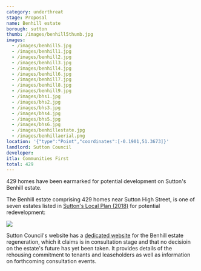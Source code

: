 ```yaml
---
category: underthreat
stage: Proposal
name: Benhill estate 
borough: sutton
thumb: /images/benhill5thumb.jpg
images:
  - /images/benhill5.jpg
  - /images/benhill1.jpg
  - /images/benhill2.jpg
  - /images/benhill3.jpg
  - /images/benhill4.jpg
  - /images/benhill6.jpg
  - /images/benhill7.jpg
  - /images/benhill8.jpg
  - /images/benhill9.jpg
  - /images/bhs1.jpg
  - /images/bhs2.jpg
  - /images/bhs3.jpg
  - /images/bhs4.jpg
  - /images/bhs5.jpg
  - /images/bhs6.jpg
  - /images/benhillestate.jpg
  - /images/benhillaerial.png
location: '{"type":"Point","coordinates":[-0.1901,51.3673]}'
landlord: Sutton Council
developer:
itla: Communities First
total: 429
---
```

429 homes have been earmarked for potential development on Sutton's Benhill estate.

The Benhill estate comprising 429 homes near Sutton High Street, is one of seven estates listed in [Sutton's Local Plan (2018)](https://drive.google.com/file/d/1MdX6GlaHDoBdG6CTsvjFaIuPtIa9id5O/view) for potential redevelopment:

<img src="/images/suttonplan.png" class="img-fluid rounded img-thumbnail">


Sutton Council's website has a [dedicated website](https://www.sutton.gov.uk/info/200502/housing_advice_and_options/1781/benhill_estate_regeneration/3) for the Benhill estate regeneration, which it claims is in consultation stage and that no decisioin on the estate's future has yet been taken. It provides details of the rehousing commitment to tenants and leaseholders as well as information on forthcoming consultation events.

